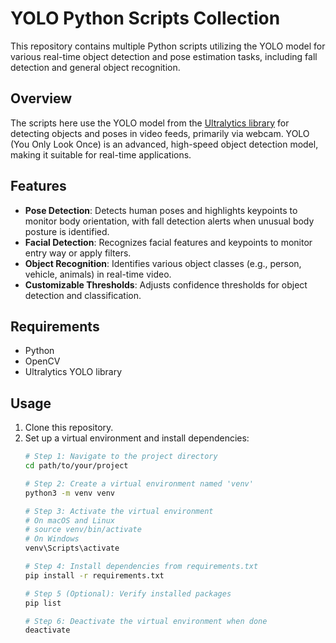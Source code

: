 # YOLO Python Scripts Collection

This repository contains multiple Python scripts utilizing the YOLO model for various real-time object detection and pose estimation tasks, including fall detection and general object recognition.

## Overview
The scripts here use the YOLO model from the [Ultralytics library](https://github.com/ultralytics/ultralytics) for detecting objects and poses in video feeds, primarily via webcam. YOLO (You Only Look Once) is an advanced, high-speed object detection model, making it suitable for real-time applications.

## Features
- **Pose Detection**: Detects human poses and highlights keypoints to monitor body orientation, with fall detection alerts when unusual body posture is identified.
- **Facial Detection**: Recognizes facial features and keypoints to monitor entry way or apply filters.
- **Object Recognition**: Identifies various object classes (e.g., person, vehicle, animals) in real-time video.
- **Customizable Thresholds**: Adjusts confidence thresholds for object detection and classification.

## Requirements
- Python
- OpenCV
- Ultralytics YOLO library

## Usage
1. Clone this repository.
2. Set up a virtual environment and install dependencies:
   ```bash
   # Step 1: Navigate to the project directory
   cd path/to/your/project

   # Step 2: Create a virtual environment named 'venv'
   python3 -m venv venv

   # Step 3: Activate the virtual environment
   # On macOS and Linux
   # source venv/bin/activate
   # On Windows
   venv\Scripts\activate

   # Step 4: Install dependencies from requirements.txt
   pip install -r requirements.txt

   # Step 5 (Optional): Verify installed packages
   pip list

   # Step 6: Deactivate the virtual environment when done
   deactivate

